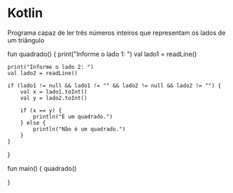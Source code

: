 # Kotlin
Programa capaz de ler três números inteiros que representam os lados de um triângulo


fun quadrado() {
    print("Informe o lado 1: ")
    val lado1 = readLine()

    print("Informe o lado 2: ")
    val lado2 = readLine()

    if (lado1 != null && lado1 != "" && lado2 != null && lado2 != "") {
        val x = lado1.toInt()
        val y = lado2.toInt()

        if (x == y) {
            println("É um quadrado.")
        } else {
            println("Não é um quadrado.")
        }
    }
}

fun main() {
    quadrado()

}
